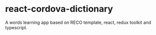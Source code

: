 # react-cordova-dictionary
A words learning app based on RECO template, react, redux toolkit and typescript.
